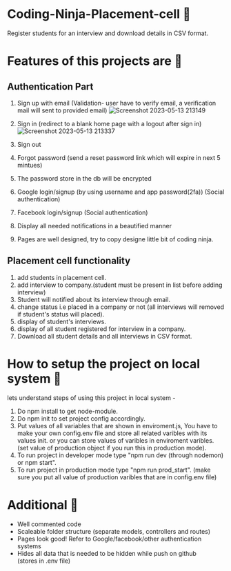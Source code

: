 # Coding-Ninja-Placement-cell 🦖
Register students for an interview and download details in CSV format.

# Features of this projects are 🚱
## Authentication Part
1. Sign up with email (Validation- user have to verify email, a verification mail will sent to provided email)
![Screenshot 2023-05-13 213149](https://github.com/Ritikthakur01/Coding-Ninja-Placement-cell/assets/114640486/f24ec4a3-3bc3-4149-9ef7-acf0af7848a1)


2. Sign in (redirect to a blank home page with a logout after sign in)
![Screenshot 2023-05-13 213337](https://github.com/Ritikthakur01/Coding-Ninja-Placement-cell/assets/114640486/2936e16b-45ca-44a2-b6d1-c6504c02fe15)

3. Sign out
4. Forgot password (send a reset password link which will expire in next 5 mintues)
5. The password store in the db will be encrypted
6. Google login/signup (by using username and app password(2fa)) (Social authentication)
7. Facebook login/signup (Social authentication)
8. Display all needed notifications in a beautified manner
9. Pages are well designed, try to copy designe little bit of coding ninja.

## Placement cell functionality
1. add students in placement cell.
2. add interview to company.(student must be present in list before adding interview)
3. Student will notified about its interview through email.
4. change status i.e placed in a company or not (all interviews will removed if student's status will placed).
5. display of student's interviews.
6. display of all student registered for interview in a company.
7. Download all student details and all interviews in CSV format.


# How to setup the project on local system 🚱
lets understand steps of using this project in local system -

1. Do npm install to get node-module.
2. Do npm init to set project config accordingly.
3. Put values of all variables that are shown in enviroment.js,  You have to make your own config.env file and store all related varibles with its values init. or you can store values of varibles in enviroment varibles.(set value of production object if you run this in production mode).
4. To run project in developer mode type "npm run dev (through nodemon) or npm start".
5. To run project in production mode type "npm run prod_start". (make sure you put all value of production varibles that are in config.env file)

# Additional 🦖
- Well commented code
- Scaleable folder structure (separate models, controllers and routes)
- Pages look good! Refer to Google/facebook/other authentication systems
- Hides all data that is needed to be hidden while push on github (stores in .env file)

